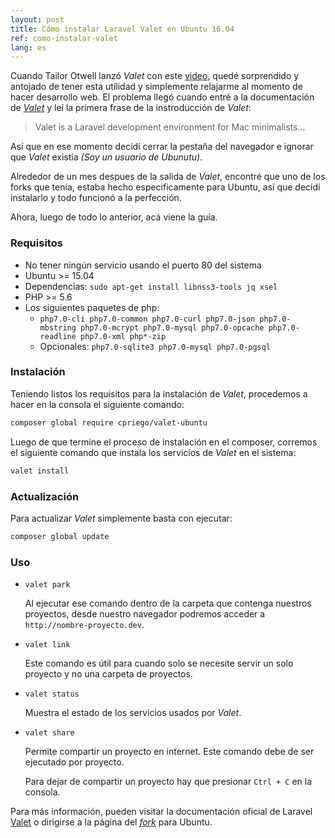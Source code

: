 ```yaml
---
layout: post
title: Cómo instalar Laravel Valet en Ubuntu 16.04
ref: como-instalar-valet
lang: es
---
```


Cuando Tailor Otwell lanzó _Valet_ con este [video](https://www.youtube.com/watch?v=H3Z4Gk9Wc0s), 
quedé sorprendido y antojado de tener esta utilidad y simplemente relajarme al momento de hacer 
desarrollo web. El problema llegó cuando entré a la documentación de _[Valet](https://laravel.com/docs/valet)_ 
y leí la primera frase de la instroducción de _Valet_:

> Valet is a Laravel development environment for Mac minimalists...

Así que en ese momento decidí cerrar la pestaña del navegador e ignorar que _Valet_ existía _(Soy un usuario de Ubunutu)_.

Alrededor de un mes despues de la salida de _Valet_, encontré que uno de los forks que tenia, 
estaba hecho especificamente para Ubuntu, así que decidí instalarlo y todo funcionó a la perfección.

Ahora, luego de todo lo anterior, acá viene la guía.

### Requisitos
- No tener ningún servicio usando el puerto 80 del sistema
- Ubuntu >= 15.04
- Dependencias: `sudo apt-get install libnss3-tools jq xsel`
- PHP >= 5.6
- Los siguientes paquetes de php:
    - `php7.0-cli php7.0-common php7.0-curl php7.0-json php7.0-mbstring php7.0-mcrypt php7.0-mysql php7.0-opcache php7.0-readline php7.0-xml php*-zip`
    - Opcionales: `php7.0-sqlite3 php7.0-mysql php7.0-pgsql`

### Instalación
Teniendo listos los requisitos para la instalación de _Valet_, procedemos a hacer en la consola el siguiente comando:

```bash
composer global require cpriego/valet-ubuntu
```

Luego de que termine el proceso de instalación en el composer, corremos el siguiente comando que instala los servicios de _Valet_ en el sistema:

```bash
valet install
```

### Actualización
Para actualizar _Valet_ simplemente basta con ejecutar:

```bash
composer global update
```

### Uso

- `valet park`

    Al ejecutar ese comando dentro de la carpeta que contenga nuestros proyectos, desde nuestro navegador podremos acceder a `http://nombre-proyecto.dev`.

- `valet link`

    Este comando es útil para cuando solo se necesite servir un solo proyecto y no una carpeta de proyectos.

- `valet status`

    Muestra el estado de los servicios usados por _Valet_.

- `valet share`

    Permite compartir un proyecto en internet. Este comando debe de ser ejecutado por proyecto.

    Para dejar de compartir un proyecto hay que presionar `Ctrl + C` en la consola.

Para más información, pueden visitar la documentación oficial de Laravel [Valet](https://laravel.com/docs/valet) o dirigirse a la página del _[fork](https://github.com/cpriego/valet-ubuntu)_ para Ubuntu.

